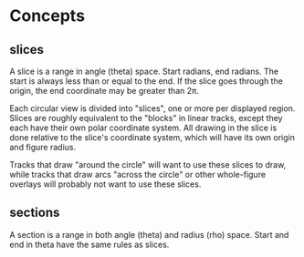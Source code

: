 # Concepts

## slices

A slice is a range in angle (theta) space.  Start radians, end radians.  The start is always less than or equal to the end. If the slice goes through the origin, the end coordinate may be greater than 2π.

Each circular view is divided into "slices", one or more per displayed region. Slices are roughly equivalent to the "blocks" in linear tracks, except they each have their own polar coordinate system. All drawing in the slice is done relative to the slice's coordinate system, which will have its own origin and figure radius.

Tracks that draw "around the circle" will want to use these slices to draw, while tracks that draw arcs "across the circle" or other whole-figure overlays will probably not want to use these slices.

## sections

A section is a range in both angle (theta) and radius (rho) space.  Start and end in theta have the same rules as slices.
